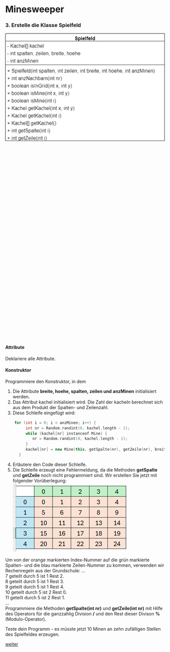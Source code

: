   <meta charset="utf-8" />
  <title>Informatik</title>
  <link rel="stylesheet" href="https://Hi2272.github.io/StyleMD.css">
 
 # Minesweeper

### 3. Erstelle die Klasse Spielfeld

![alt text](KlassenkarteSpielfeld.png)

  
  <section>
    <iframe
    srcdoc="<script>window.jo_doc = window.frameElement.textContent;</script><script src='https://Hi2272.github.io/include/js/includeide/includeIDE.js'></script>"
    width="100%" height="600" frameborder="0">
    {'id': 'Java', 'speed': 2000, 
    'withBottomPanel': true ,'withPCode': false ,'withConsole': true ,
    'withFileList': true ,'withErrorList': true}
    <script id="javaCode" type="plain/text" title="Spielfeld.java" src="03Spielfeld.java"></script>
    <script id="javaCode" type="plain/text" title="Kachel.java" src="03Kachel.java"></script>
  <script id="javaCode" type="plain/text" title="Platte.java" src="03Platte.java"></script>
  <script id="javaCode" type="plain/text" title="Mine.java" src="03Mine.java"></script>
  
  </script>

   </iframe>
</section>

#### Attribute
   Deklariere alle Attribute.
#### Konstruktor
Programmiere den Konstruktor, in dem 
   1. Die Attribute **breite, hoehe, spalten, zeilen und anzMinen** initialisiert werden.
   2. Das Attribut kachel initialisiert wird. Die Zahl der kacheln berechnet sich aus dem Produkt der Spalten- und Zeilenzahl.
   3. Diese Schleife eingefügt wird:
```C++
    for (int i = 0; i < anzMinen; i++) {
         int nr = Random.randint(0, kachel.length - 1);
         while (kachel[nr] instanceof Mine) {
            nr = Random.randint(0, kachel.length - 1);
         }
         kachel[nr] = new Mine(this, getSpalte(nr), getZeile(nr), breite, hoehe);
      }
```

4. Erläutere den Code dieser Schleife.
5. Die Schleife erzeugt eine Fehlermeldung, da die Methoden **getSpalte** und **getZeile** noch nicht programmiert sind. Wir erstellen Sie jetzt mit folgender Vorüberlegung:   
![alt text](getSpalte.png)

Um von der orange markierten Index-Nummer auf die grün markierte Spalten- und die blau markierte Zeilen-Nummer zu kommen, verwenden wir Rechenregeln aus der Grundschule: 
...  
 7 geteilt durch 5 ist 1 Rest 2.  
 8 geteilt durch 5 ist 1 Rest 3.  
 9 geteilt durch 5 ist 1 Rest 4.  
 10 geteilt durch 5 ist 2 Rest 0.  
 11 geteilt durch 5 ist 2 Rest 1.  
 ...  
Programmiere die Methoden **getSpalte(int nr)** und **getZeile(int nr)** mit Hilfe des Operators für die ganzzahlig Division **/** und den Rest dieser Divison **%** (Modulo-Operator).

Teste dein Programm - es müsste jetzt 10 Minen an zehn zufälligen Stellen des Spielfeldes erzeugen.

[weiter](04Spielfeld.html)  
